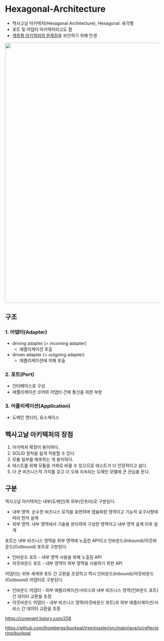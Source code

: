 # Hexagonal-Architecture
- 헥사고날 아키텍처(Hexagonal Architecture), Hexagonal: 육각형
- 포트 및 어댑터 아키텍처라고도 함
- [계층형 아키텍처의 문제점](https://github.com/orange601/Layered-Architecture)을 보안하기 위해 탄생

<img src = "https://user-images.githubusercontent.com/24876345/219286682-25b347b4-b45c-44e5-a70f-d7de3ca7e5b3.png" width="850px">


## 구조 ##

### 1. 어댑터(Adapter) ###
- driving adapter (= incoming adapter)
    + 애플리케이션 호출
- driven adapter (= outgoing adapter)
    + 애플리케이션에 의해 호출

### 2. 포트(Port) ###
- 인터페이스로 구성
- 애플리케이션 코어와 어댑터 간에 통신을 위한 부분

### 3. 어플리케이션(Application) ###
- 도메인 엔티티, 유스케이스

## 헥사고날 아키텍처의 장점 ##
1. 아키텍처 확장이 용이하다.
2. SOLID 원칙을 쉽게 적용할 수 있다.
3. 모듈 일부를 배포하는 게 용이하다.
4. 테스트를 위해 모듈을 가짜로 바꿀 수 있으므로 테스트가 더 안정적이고 쉽다.
5. 더 큰 비즈니스적 가치를 갖고 더 오래 지속되는 도메인 모델에 큰 관심을 둔다.

## 구분 ##
헥사고날 아키텍처는 내부(도메인)와 외부(인프라)로 구분된다.
- 내부 영역: 순수한 비즈니스 로직을 표현하며 캡슐화된 영역이고 기능적 요구사항에 따라 먼저 설계
- 외부 영역: 내부 영역에서 기술을 분리하여 구성한 영역이고 내부 영역 설계 이후 설계

포트는 내부 비즈니스 영역을 외부 영역에 노출한 API이고 인바운드(Inbound)/아웃바운드(Outbound) 포트로 구분된다.
- 인바운드 포트 - 내부 영역 사용을 위해 노출된 API
- 아웃바운드 포트 - 내부 영역이 외부 영역을 사용하기 위한 API

어댑터는 외부 세계와 포트 간 교환을 조정하고 역시 인바운드(Inbound)/아웃바운드(Outbound) 어댑터로 구분된다.
- 인바운드 어댑터 - 외부 애플리케이션/서비스와 내부 비즈니스 영역(인바운드 포트) 간 데이터 교환을 조정
- 아웃바운드 어댑터 - 내부 비즈니스 영역(아웃바운드 포트)과 외부 애플리케이션/서비스 간 데이터 교환을 조정


https://covenant.tistory.com/258

https://github.com/thombergs/buckpal/tree/master/src/main/java/io/reflectoring/buckpal
